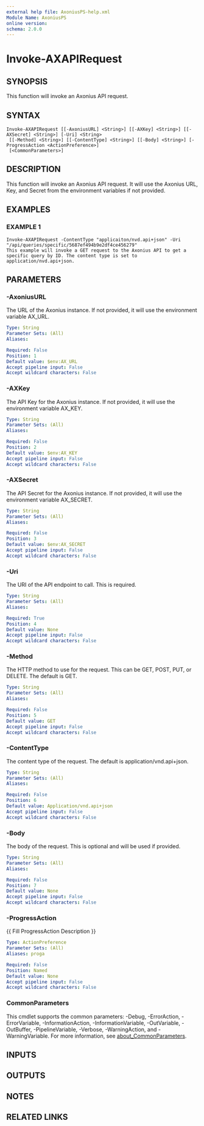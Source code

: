 ```yaml
---
external help file: AxoniusPS-help.xml
Module Name: AxoniusPS
online version:
schema: 2.0.0
---
```


# Invoke-AXAPIRequest

## SYNOPSIS
This function will invoke an Axonius API request.

## SYNTAX

```
Invoke-AXAPIRequest [[-AxoniusURL] <String>] [[-AXKey] <String>] [[-AXSecret] <String>] [-Uri] <String>
 [[-Method] <String>] [[-ContentType] <String>] [[-Body] <String>] [-ProgressAction <ActionPreference>]
 [<CommonParameters>]
```

## DESCRIPTION
This function will invoke an Axonius API request.
It will use the Axonius URL, Key, and Secret from the environment variables if not provided.

## EXAMPLES

### EXAMPLE 1
```
Invoke-AXAPIRequest -ContentType "applicaiton/nvd.api+json" -Uri "/api/queries/specific/5687ef494b9e2df4ce456279"
This example will invoke a GET request to the Axonius API to get a specific query by ID. The content type is set to application/nvd.api+json.
```

## PARAMETERS

### -AxoniusURL
The URL of the Axonius instance.
If not provided, it will use the environment variable AX_URL.

```yaml
Type: String
Parameter Sets: (All)
Aliases:

Required: False
Position: 1
Default value: $env:AX_URL
Accept pipeline input: False
Accept wildcard characters: False
```

### -AXKey
The API Key for the Axonius instance.
If not provided, it will use the environment variable AX_KEY.

```yaml
Type: String
Parameter Sets: (All)
Aliases:

Required: False
Position: 2
Default value: $env:AX_KEY
Accept pipeline input: False
Accept wildcard characters: False
```

### -AXSecret
The API Secret for the Axonius instance.
If not provided, it will use the environment variable AX_SECRET.

```yaml
Type: String
Parameter Sets: (All)
Aliases:

Required: False
Position: 3
Default value: $env:AX_SECRET
Accept pipeline input: False
Accept wildcard characters: False
```

### -Uri
The URI of the API endpoint to call.
This is required.

```yaml
Type: String
Parameter Sets: (All)
Aliases:

Required: True
Position: 4
Default value: None
Accept pipeline input: False
Accept wildcard characters: False
```

### -Method
The HTTP method to use for the request.
This can be GET, POST, PUT, or DELETE.
The default is GET.

```yaml
Type: String
Parameter Sets: (All)
Aliases:

Required: False
Position: 5
Default value: GET
Accept pipeline input: False
Accept wildcard characters: False
```

### -ContentType
The content type of the request.
The default is application/vnd.api+json.

```yaml
Type: String
Parameter Sets: (All)
Aliases:

Required: False
Position: 6
Default value: Application/vnd.api+json
Accept pipeline input: False
Accept wildcard characters: False
```

### -Body
The body of the request.
This is optional and will be used if provided.

```yaml
Type: String
Parameter Sets: (All)
Aliases:

Required: False
Position: 7
Default value: None
Accept pipeline input: False
Accept wildcard characters: False
```

### -ProgressAction
{{ Fill ProgressAction Description }}

```yaml
Type: ActionPreference
Parameter Sets: (All)
Aliases: proga

Required: False
Position: Named
Default value: None
Accept pipeline input: False
Accept wildcard characters: False
```

### CommonParameters
This cmdlet supports the common parameters: -Debug, -ErrorAction, -ErrorVariable, -InformationAction, -InformationVariable, -OutVariable, -OutBuffer, -PipelineVariable, -Verbose, -WarningAction, and -WarningVariable. For more information, see [about_CommonParameters](http://go.microsoft.com/fwlink/?LinkID=113216).

## INPUTS

## OUTPUTS

## NOTES

## RELATED LINKS
